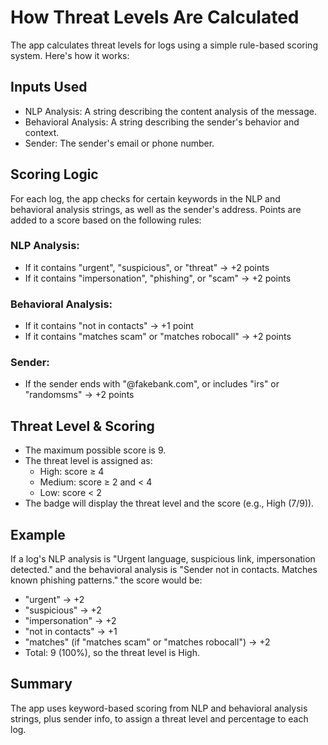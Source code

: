 # How Threat Levels Are Calculated

The app calculates threat levels for logs using a simple rule-based scoring system. Here's how it works:

## Inputs Used
- NLP Analysis: A string describing the content analysis of the message.
- Behavioral Analysis: A string describing the sender's behavior and context.
- Sender: The sender's email or phone number.

## Scoring Logic
For each log, the app checks for certain keywords in the NLP and behavioral analysis strings, as well as the sender's address. Points are added to a score based on the following rules:

### NLP Analysis:
- If it contains "urgent", "suspicious", or "threat" → +2 points
- If it contains "impersonation", "phishing", or "scam" → +2 points

### Behavioral Analysis:
- If it contains "not in contacts" → +1 point
- If it contains "matches scam" or "matches robocall" → +2 points

### Sender:
- If the sender ends with "@fakebank.com", or includes "irs" or "randomsms" → +2 points

## Threat Level & Scoring
- The maximum possible score is 9.
- The threat level is assigned as:
    - High: score ≥ 4
    - Medium: score ≥ 2 and < 4
    - Low: score < 2
- The badge will display the threat level and the score (e.g., High (7/9)).

## Example
If a log's NLP analysis is "Urgent language, suspicious link, impersonation detected." and the behavioral analysis is "Sender not in contacts. Matches known phishing patterns." the score would be:
- "urgent" → +2
- "suspicious" → +2
- "impersonation" → +2
- "not in contacts" → +1
- "matches" (if "matches scam" or "matches robocall") → +2
- Total: 9 (100%), so the threat level is High.

## Summary
The app uses keyword-based scoring from NLP and behavioral analysis strings, plus sender info, to assign a threat level and percentage to each log. 